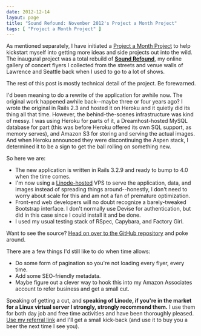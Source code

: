 ```yaml
---
date: 2012-12-14
layout: page
title: "Sound Refound: November 2012's Project a Month Project"
tags: [ "Project a Month Project" ]
---
```


As mentioned separately, I have initiated a [Project a Month Project](/2012/12/project-a-month-project/) to help kickstart myself into getting more ideas and side projects out into the wild. The inaugural project was a total rebuild of **[Sound Refound](http://soundrefound.com/)**, my online gallery of concert flyers I collected from the streets and venue walls of Lawrence and Seattle back when I used to go to a lot of shows.

The rest of this post is mostly technical detail of the project. Be forewarned.

I'd been meaning to do a rewrite of the application for awhile now. The original work happened awhile back--maybe three or four years ago? I wrote the original in Rails 2.3 and hosted it on Heroku and it quietly did its thing all that time. However, the behind-the-scenes infrastructure was kind of messy. I was using Heroku for parts of it, a Dreamhost-hosted MySQL database for part (this was before Heroku offered its own SQL support, as memory serves), and Amazon S3 for storing and serving the actual images. And when Heroku announced they were discontinuing the Aspen stack, I determined it to be a sign to get the ball rolling on something new.

So here we are:

- The new application is written in Rails 3.2.9 and ready to bump to 4.0 when the time comes.
- I'm now using a [Linode-hosted](http://www.linode.com/?r=d3a98e56fb377eb9f9b52455f069b0b6029908b9) VPS to serve the application, data, and images instead of spreading things around--honestly, I don't need to worry about scale for this and am not a fan of premature optimization.
- Front-end web developers will no doubt recognize a barely-tweaked Bootstrap interface. I don't normally use Devise for authentication, but did in this case since I could install it and be done.
- I used my usual testing stack of RSpec, Capybara, and Factory Girl.

Want to see the source? [Head on over to the GitHub repository](https://github.com/ruralocity/soundrefound) and poke around.

There are a few things I'd still like to do when time allows:

- Do some form of pagination so you're not loading every flyer, every time.
- Add some SEO-friendly metadata.
- Maybe figure out a clever way to hook this into my Amazon Associates account to refer business and get a small cut.

Speaking of getting a cut, and **speaking of Linode, if you're in the market for a Linux virtual server I strongly, strongly recommend them.** I use them for both day job and free time activities and have been thoroughly pleased. [Use my referral link](http://www.linode.com/?r=d3a98e56fb377eb9f9b52455f069b0b6029908b9) and I'll get a small kick-back (and use it to buy you a beer the next time I see you).